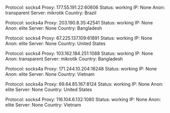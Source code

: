 Protocol: socks4
Proxy: 177.55.191.22:60606
Status: working
IP: None
Anon: transparent
Server: mikrotik
Country: Brazil

Protocol: socks4a
Proxy: 203.190.8.35:42541
Status: working
IP: None
Anon: elite
Server: None
Country: Bangladesh

Protocol: socks4
Proxy: 67.225.137.109:61891
Status: working
IP: None
Anon: elite
Server: None
Country: United States

Protocol: socks4
Proxy: 103.162.184.251:1088
Status: working
IP: None
Anon: transparent
Server: mikrotik
Country: Bangladesh

Protocol: socks4a
Proxy: 171.244.10.204:16248
Status: working
IP: None
Anon: elite
Server: None
Country: Vietnam

Protocol: socks4a
Proxy: 69.64.85.167:8124
Status: working
IP: None
Anon: elite
Server: None
Country: United States

Protocol: socks4
Proxy: 116.104.6.132:1080
Status: working
IP: None
Anon: elite
Server: None
Country: Vietnam

